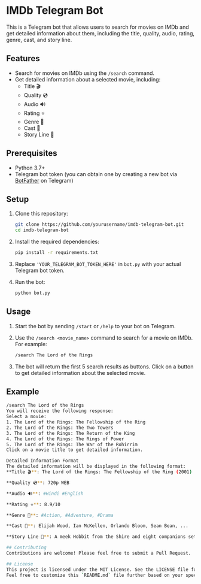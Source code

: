 # IMDb Telegram Bot

This is a Telegram bot that allows users to search for movies on IMDb and get detailed information about them, including the title, quality, audio, rating, genre, cast, and story line.

## Features

- Search for movies on IMDb using the `/search` command.
- Get detailed information about a selected movie, including:
  - Title 🎬
  - Quality 💿
  - Audio 🔊
  - Rating ⭐
  - Genre 🎑
  - Cast 🤹
  - Story Line 📖

## Prerequisites

- Python 3.7+
- Telegram bot token (you can obtain one by creating a new bot via [BotFather](https://core.telegram.org/bots#botfather) on Telegram)

## Setup

1. Clone this repository:

    ```sh
    git clone https://github.com/yourusername/imdb-telegram-bot.git
    cd imdb-telegram-bot
    ```

2. Install the required dependencies:

    ```sh
    pip install -r requirements.txt
    ```

3. Replace `'YOUR_TELEGRAM_BOT_TOKEN_HERE'` in `bot.py` with your actual Telegram bot token.

4. Run the bot:

    ```sh
    python bot.py
    ```

## Usage

1. Start the bot by sending `/start` or `/help` to your bot on Telegram.
2. Use the `/search <movie_name>` command to search for a movie on IMDb. For example:

    ```sh
    /search The Lord of the Rings
    ```

3. The bot will return the first 5 search results as buttons. Click on a button to get detailed information about the selected movie.

## Example

```sh
/search The Lord of the Rings
You will receive the following response:
Select a movie:
1. The Lord of the Rings: The Fellowship of the Ring
2. The Lord of the Rings: The Two Towers
3. The Lord of the Rings: The Return of the King
4. The Lord of the Rings: The Rings of Power
5. The Lord of the Rings: The War of the Rohirrim
Click on a movie title to get detailed information.

Detailed Information Format
The detailed information will be displayed in the following format:
**Title 🎬**: The Lord of the Rings: The Fellowship of the Ring (2001)

**Quality 💿**: 720p WEB

**Audio 🔊**: #Hindi #English

**Rating ⭐**: 8.9/10

**Genre 🎑**: #Action, #Adventure, #Drama

**Cast 🤹**: Elijah Wood, Ian McKellen, Orlando Bloom, Sean Bean, ...

**Story Line 📖**: A meek Hobbit from the Shire and eight companions set out on a journey to destroy the powerful One Ring and save Middle-earth from the Dark Lord Sauron.

## Contributing
Contributions are welcome! Please feel free to submit a Pull Request.

## License
This project is licensed under the MIT License. See the LICENSE file for details.
Feel free to customize this `README.md` file further based on your specific needs and details.
